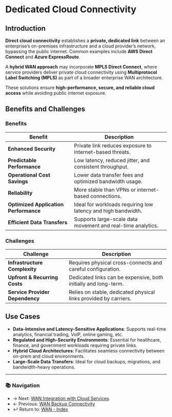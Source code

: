 # Dedicated Cloud Connectivity

## Introduction

**Direct cloud connectivity** establishes a **private, dedicated link** between an enterprise’s on-premises infrastructure and a cloud provider’s network, bypassing the public internet. Common examples include **AWS Direct Connect** and **Azure ExpressRoute**.

A **hybrid WAN approach** may incorporate **MPLS Direct Connect**, where service providers deliver private cloud connectivity using **Multiprotocol Label Switching (MPLS)** as part of a broader enterprise WAN architecture.

These solutions ensure **high-performance, secure, and reliable cloud access** while avoiding public internet exposure.


## Benefits and Challenges

### Benefits

| Benefit                     | Description                                                       |
| --------------------------- | ----------------------------------------------------------------- |
| **Enhanced Security**       | Private link reduces exposure to internet-based threats.          |
| **Predictable Performance** | Low latency, reduced jitter, and consistent throughput.           |
| **Operational Cost Savings** | Lower data transfer fees and optimized bandwidth usage.          |
| **Reliability**             | More stable than VPNs or internet-based connections.              |
| **Optimized Application Performance** | Ideal for workloads requiring low latency and high bandwidth. |
| **Efficient Data Transfers** | Supports large-scale data movement and real-time analytics.      |

### Challenges

| Challenge                             | Description                                                     |
| ------------------------------------- | --------------------------------------------------------------- |
| **Infrastructure Complexity**         | Requires physical cross-connects and careful configuration.    |
| **Upfront & Recurring Costs**         | Dedicated links can be expensive, both initially and long-term. |
| **Service Provider Dependency**       | Relies on stable, dedicated physical links provided by carriers. |


## Use Cases

- **Data-Intensive and Latency-Sensitive Applications**: Supports real-time analytics, financial trading, VoIP, online gaming, etc.
- **Regulated and High-Security Environments**: Essential for healthcare, finance, and government workloads requiring private links.
- **Hybrid Cloud Architectures**: Facilitates seamless connectivity between on-prem and cloud environments.
- **Large-Scale Data Transfers**: Ideal for cloud backups, migrations, and bandwidth-heavy operations.

---
### 📚 Navigation
- → Next: [WAN Integration with Cloud Services](wan-integration.md) 
- ← Previous: [WAN Backup Connectivity](wan-backup-connectivity.md)  
- ↩ Return to: [WAN - Index](../README.md)

